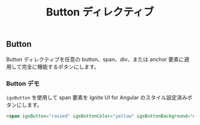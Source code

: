 ﻿---
title: Button ディレクティブ
_description: Ignite UI for Angular の Button コントロールで規格のボタンに定義済みテキスト、画像、およびその他の機能を追加します。
_keywords: Ignite UI for Angular, UI コントロール, Angular ウィジェット, web ウィジェット, UI ウィジェット, Angular, ネイティブ Angular コンポーネント スィート, ネイティブ Angular コントロール, ネイティブ Angular コンポーネント ライブラリ, Angular Button コンポーネント, Angular Button コントロール
---

## Button
<p class="highlight">Button ディレクティブを任意の button、span、div、または anchor 要素に適用して完全に機能するボタンにします。</p>
<div class="divider"></div>

### Button デモ

`igxButton` を使用して span 要素を Ignite UI for Angular のスタイル設定済みボタンにします。
```html
<span igxButton="raised" igxButtonColor="yellow" igxButtonBackground="#000">クリック<span>
```
<div class="sample-container" style="height: 1192px">
    <iframe seamless width="100%" height="100%" frameborder="0" src="https://{environment:demosBaseUrl}/buttons">
</div>
<div class="divider--half"></div>

### 使用方法
```html
<target-element igxButton [..options]>クリック</target-element>
```
<div class="divider--half"></div>

### Button タイプ
| 名前   | 説明 |
|:----------|:-------------:|
| `flat` | デフォルトのボタン タイプ。透明な背景およびプライマリ テーマ色のテキスト。 |
| `raised` | 名前どおり、このボタン タイプは box-shadow を使用します。プライマリ テーマ色の背景および白いテキスト。 |
| `gradient` | raised ボタン タイプと同じです。それに、背景色にグラデーションを指定できます。 |
| `fab` | フローティング アクションのボタン タイプ。丸形で、プライマリ テーマ色の背景色と白い前景色。 |
| `icon` | これは最もシンプルなボタン タイプです。アイコンをボタンとして使用する場合に使用します。 |
| `navbar` | icon ボタン タイプと同じですが、igx-navbar コンポーネントで使用するために最適化されています。 |
<div class="divider--half"></div>

### API
| 名前   |      型      |  説明 |
|:----------|:-------------:|:------|
| `igxButton` |  string | 使用される igxButton のタイプを設定します。デフォルト値は flat です。|
| `igxButtonColor` |    string   |   ボタンのテキスト色を設定します。任意の有効な CSS 色値を使用できます。 |
| `igxButtonBackground` | string | ボタンの背景色を設定します。任意の有効な CSS 色値を使用できます。 |
<div class="divider--half"></div>
